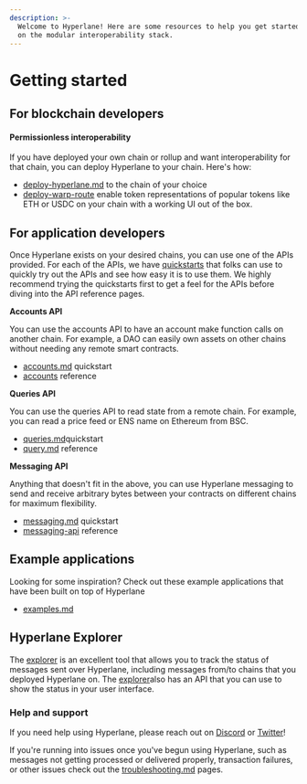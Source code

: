 ```yaml
---
description: >-
  Welcome to Hyperlane! Here are some resources to help you get started building
  on the modular interoperability stack.
---
```


# Getting started

## For blockchain developers

#### Permissionless interoperability

If you have deployed your own chain or rollup and want interoperability for that chain, you can deploy Hyperlane to your chain. Here's how:

* [deploy-hyperlane.md](../deploy/deploy-hyperlane.md "mention") to the chain of your choice
* [deploy-warp-route](../deploy/deploy-warp-route/ "mention") enable token representations of popular tokens like ETH or USDC on your chain with a working UI out of the box.

## For application developers

Once Hyperlane exists on your desired chains, you can use one of the APIs provided. For each of the APIs, we have [quickstarts](../build-with-hyperlane/quickstarts/ "mention") that folks can use to quickly try out the APIs and see how easy it is to use them. We highly recommend trying the quickstarts first to get a feel for the APIs before diving into the API reference pages.

**Accounts API**

You can use the accounts API to have an account make function calls on another chain. For example, a DAO can easily own assets on other chains without needing any remote smart contracts.

* [accounts.md](../build-with-hyperlane/quickstarts/accounts.md "mention") quickstart
* [accounts](../apis/accounts/ "mention") reference

**Queries API**

You can use the queries API to read state from a remote chain. For example, you can read a price feed or ENS name on Ethereum from BSC.

* [queries.md](../build-with-hyperlane/quickstarts/queries.md "mention")quickstart
* [query.md](../apis/query.md "mention") reference

**Messaging API**

Anything that doesn't fit in the above, you can use Hyperlane messaging to send and receive arbitrary bytes between your contracts on different chains for maximum flexibility.

* [messaging.md](../build-with-hyperlane/quickstarts/messaging.md "mention") quickstart
* [messaging-api](../apis/messaging-api/ "mention") reference

## Example applications

Looking for some inspiration? Check out these example applications that have been built on top of Hyperlane

* [examples.md](../build-with-hyperlane/examples.md "mention")

## Hyperlane Explorer

The [explorer](../build-with-hyperlane/explorer/ "mention") is an excellent tool that allows you to track the status of messages sent over Hyperlane, including messages from/to chains that you deployed Hyperlane on. The [explorer](../build-with-hyperlane/explorer/ "mention")also has an API that you can use to show the status in your user interface.

### Help and support

If you need help using Hyperlane, please reach out on [Discord](https://discord.com/invite/KBD3aD78Bb) or [Twitter](https://twitter.com/hyperlane\_xyz)!

If you're running into issues once you've begun using Hyperlane, such as messages not getting processed or delivered properly, transaction failures, or other issues check out the [troubleshooting.md](../build-with-hyperlane/troubleshooting.md "mention") pages.
